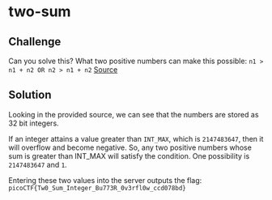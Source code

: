 # two-sum

## Challenge

Can you solve this?
What two positive numbers can make this possible: `n1 > n1 + n2 OR n2 > n1 + n2`
[Source](https://artifacts.picoctf.net/c/456/flag.c)

## Solution

Looking in the provided source, we can see that the numbers are stored as 32 bit integers.

If an integer attains a value greater than `INT_MAX`, which is `2147483647`, then it will overflow and become negative. So, any two positive numbers whose sum is greater than INT_MAX will satisfy the condition. One possibility is `2147483647` and `1`.

Entering these two values into the server outputs the flag:
`picoCTF{Tw0_Sum_Integer_Bu773R_0v3rfl0w_ccd078bd}`